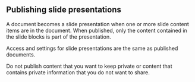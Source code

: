 ## Publishing slide presentations

A document becomes a slide presentation when one or more slide content items are in the document. When published, only the content contained in the slide blocks is part of the presentation.

Access and settings for slide presentations are the same as published documents.

Do not publish content that you want to keep private or content that contains private information that you do not want to share.
